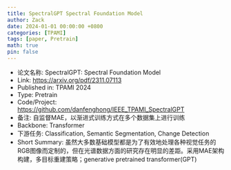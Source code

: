 ```yaml
---
title: SpectralGPT Spectral Foundation Model
author: Zack
date: 2024-01-01 00:00:00 +0800
categories: [TPAMI]
tags: [paper, Pretrain]
math: true
pin: false
---
```

- 论文名称: SpectralGPT: Spectral Foundation Model
- Link: https://arxiv.org/pdf/2311.07113
- Published in: TPAMI 2024
- Type: Pretrain
- Code/Project: https://github.com/danfenghong/IEEE_TPAMI_SpectralGPT
- 备注: 自监督MAE，以渐进式训练方式在多个数据集上进行训练
- Backbone: Transformer
- 下游任务: Classification, Semantic Segmentation, Change Detection
- Short Summary: 虽然大多数基础模型都是为了有效地处理各种视觉任务的RGB图像而定制的，但在光谱数据方面的研究存在明显的差距。采用MAE架构构建，多目标重建策略；generative pretrained transformer(GPT)
